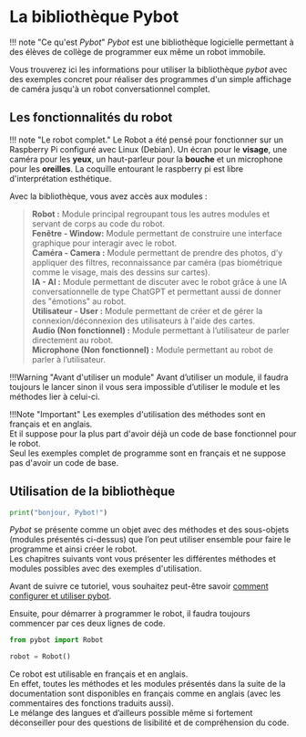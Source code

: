 # La bibliothèque Pybot

!!! note "Ce qu'est *Pybot*"
    *Pybot* est une bibliothèque logicielle permettant à des élèves de collège de programmer eux même un robot immobile.

Vous trouverez ici les informations pour utiliser la bibliothèque *pybot* avec des exemples concret pour réaliser des programmes d'un simple affichage de caméra jusqu'à un robot conversationnel complet.

## Les fonctionnalités du robot

!!! note "Le robot complet."
    Le Robot a été pensé pour fonctionner sur un Raspberry Pi configuré avec Linux (Debian). Un écran pour le **visage**, une caméra pour les **yeux**, un haut-parleur pour la **bouche** et un microphone pour les **oreilles**. La coquille entourant le raspberry pi est libre d'interprétation esthétique.

Avec la bibliothèque, vous avez accès aux modules :

> **Robot :** Module principal regroupant tous les autres modules et servant de corps au code du robot.  
**Fenêtre - Window:** Module permettant de construire une interface graphique pour interagir avec le robot.  
**Caméra - Camera :** Module permettant de prendre des photos, d’y appliquer des filtres, reconnaissance par caméra (pas biométrique comme le visage, mais des dessins sur cartes).  
**IA - AI :** Module permettant de discuter avec le robot grâce à une IA conversationnelle de type ChatGPT et permettant aussi de donner des "émotions" au robot.  
**Utilisateur - User :** Module permettant de créer et de gérer la connexion/déconnexion des utilisateurs à l'aide des cartes.  
**Audio (Non fonctionnel) :** Module permettant à l’utilisateur de parler directement au robot.  
**Microphone (Non fonctionnel) :** Module permettant au robot de parler à l’utilisateur.

!!!Warning "Avant d'utiliser un module"
    Avant d’utiliser un module, il faudra toujours le lancer sinon il vous sera impossible d’utiliser le module et les méthodes lier à celui-ci.

!!!Note "Important"
    Les exemples d'utilisation des méthodes sont en français et en anglais.  
    Et il suppose pour la plus part d'avoir déjà un code de base fonctionnel pour le robot.  
    Seul les exemples complet de programme sont en français et ne suppose pas d'avoir un code de base.

## Utilisation de la bibliothèque

```python
print("bonjour, Pybot!")
```

*Pybot* se présente comme un objet avec des méthodes et des sous-objets (modules présentés ci-dessus) que l’on peut utiliser ensemble pour faire le programme et ainsi créer le robot.  
Les chapitres suivants vont vous présenter les différentes méthodes et modules possibles avec des exemples d'utilisation.

Avant de suivre ce tutoriel, vous souhaitez peut-être savoir [comment configurer et utiliser pybot](https://42angouleme.github.io/config/).

Ensuite, pour démarrer à programmer le robot, il faudra toujours commencer par ces deux lignes de code.

```python
from pybot import Robot

robot = Robot()
```

Ce robot est utilisable en français et en anglais.  
En effet, toutes les méthodes et les modules présentés dans la suite de la documentation sont disponibles en français comme en anglais (avec les commentaires des fonctions traduits aussi).  
Le mélange des langues et d’ailleurs possible même si fortement déconseiller pour des questions de lisibilité et de compréhension du code.
